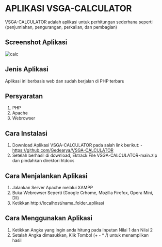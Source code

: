 # APLIKASI VSGA-CALCULATOR

VSGA-CALCULATOR adalah aplikasi untuk perhitungan sederhana seperti (penjumlahan, pengurangan, perkalian, dan pembagian)

## Screenshot Aplikasi

![calc](https://user-images.githubusercontent.com/75374189/220171213-0863518f-1340-4f65-931c-b94a28378cf6.jpg)

## Jenis Aplikasi

Aplikasi ini berbasis web dan sudah berjalan di PHP terbaru

## Persyaratan

1. PHP
2. Apache
3. Webrowser

## Cara Instalasi

1. Download Aplikasi VSGA-CALCULATOR pada salah link berikut: -https://github.com/Gedearya/VSGA-CALCULATOR
2. Setelah berhasil di download, Ektrack File VSGA-CALCULATOR-main.zip dan pindahkan direktori htdocs

## Cara Menjalankan Aplikasi

1.  Jalankan Server Apache melalui XAMPP
2.  Buka Webrowser Seperti (Google Crhome, Mozilla Firefox, Opera Mini, Dll)
3.  Ketikkan http://localhost/nama_folder_aplikasi

## Cara Menggunakan Aplikasi

1. Ketikkan Angka yang ingin anda hitung pada Inputan Nilai 1 dan Nilai 2
2. Setalah Angka dimasukkan, Klik Tombol (+ - \* /) untuk menampilkan hasil
